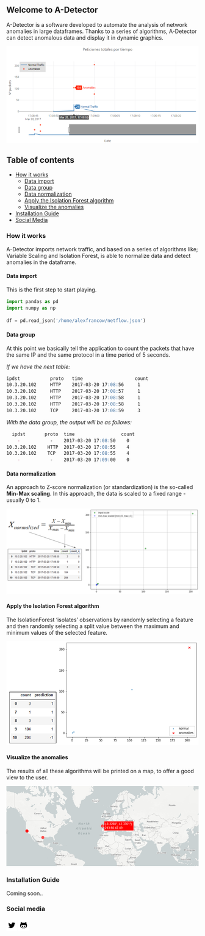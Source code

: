 ## Welcome to A-Detector

A-Detector is a software developed to automate the analysis of network anomalies in large dataframes. Thanks to a series of algorithms, A-Detector can detect anomalous data and display it in dynamic graphics.

![logo](/assets/images/AnomaliesPlot2.png?raw=true)


## Table of contents

- [How it works](#how-it-works)
    * [Data import](#data-import)
    * [Data group](#data-group)
    * [Data normalization](#data-normalization)
    * [Apply the Isolation Forest algorithm](#apply-the-isolation-forest-algorithm)
    * [Visualize the anomalies](#visualize-the-anomalies)
- [Installation Guide](#installation-guide)
- [Social Media](#social-media)

<!-- toc -->

### How it works

A-Detector imports network traffic, and based on a series of algorithms like; Variable Scaling and Isolation Forest, is able to normalize data and detect anomalies in the dataframe.

#### Data import

This is the first step to start playing.
```python
import pandas as pd
import numpy as np

df = pd.read_json('/home/alexfrancow/netflow.json')
```

#### Data group

At this point we basically tell the application to count the packets that have the same IP and the same protocol in a time period of 5 seconds.

*If we have the next table:*
```markdown
ipdst           proto   time                   count
10.3.20.102     HTTP    2017-03-20 17:08:56     1
10.3.20.102     HTTP    2017-03-20 17:08:57     1
10.3.20.102     HTTP    2017-03-20 17:08:58     1
10.3.20.102     HTTP    2017-03-20 17:08:58     1
10.3.20.102     TCP     2017-03-20 17:08:59     3
```

*With the data group, the output will be as follows:*
```markdown
  ipdst       proto  time                 count     
    -           -    2017-03-20 17:08:50    0
10.3.20.102    HTTP  2017-03-20 17:08:55    4
10.3.20.102    TCP   2017-03-20 17:08:55    4
    -           -    2017-03-20 17:09:00    0
```

#### Data normalization

An approach to Z-score normalization (or standardization) is the so-called **Min-Max scaling**.
In this approach, the data is scaled to a fixed range - usually 0 to 1.

![logo](/assets/images/DataNormalization.png?raw=true)

#### Apply the Isolation Forest algorithm

The IsolationForest ‘isolates’ observations by randomly selecting a feature and then randomly selecting a split value between the maximum and minimum values of the selected feature.

![logo](/assets/images/IsolationForest.png?raw=true)

#### Visualize the anomalies

The results of all these algorithms will be printed on a map, to offer a good view to the user.

![logo](/assets/images/AnomaliesMap.png?raw=true)

### Installation Guide

Coming soon..

### Social media
#### [![twitter][1.1]][1] [![github][6.1]][6]
[1]: http://www.twitter.com/alexfrancow
[1.1]: /assets/images/icons/twitter.png
[6.1]: /assets/images/icons/github.png
[6]: http://www.github.com/alexfrancow

